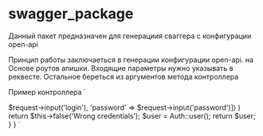 # swagger_package

Данный пакет предназначен для генерациия сваггера с конфигурации open-api 

Принцип работы заключаеться в генерации конфигурации open-api. на Основе роутов апишки. Входящие параметры нужно указывать в реквесте. Остальное береться из аргументов метода контроллера


Пример контроллера 
 `
<?php
namespace App\Http\Controllers\Api;

use App\Http\Controllers\Controller;
use App\Http\Requests\AuthLoginRequest;
use Auth;

class AuthController extends Controller
{

    final public function login (AuthLoginRequest $request)
    {
        if (!Auth::attempt(['login' => $request->input('login'), 'password' => $request->input('password')]) )
            return $this->false('Wrong credentials');

        $user = Auth::user();

        return $user;
    }

}
 `
